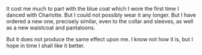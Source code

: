 It cost me much to part with the blue coat which I wore the first time I danced with Charlotte. But I could not possibly wear it any longer. But I have ordered a new one, precisely similar, even to the collar and sleeves, as well as a new waistcoat and pantaloons.

But it does not produce the same effect upon me. I know not how it is, but I hope in time I shall like it better.